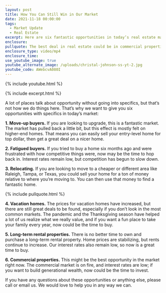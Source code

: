 ```yaml
---
layout: post
title: How You Can Still Win in Our Market
date: 2021-11-18 00:00:00
tags:
  - Market Update
  - Real Estate
excerpt: Here are six fantastic opportunities in today’s real estate market.
enclosure:
pullquote: The best deal in real estate could be in commercial properties.
enclosure_type: video/mp4
enclosure_time:
use_youtube_image: true
youtube_alternate_image: /uploads/christal-johnson-ss-yt-2.jpg
youtube_code: AWebcvA080I
---
```

{% include youtube.html %}

{% include excerpt.html %}

A lot of places talk about opportunity without going into specifics, but that’s not how we do things here. That’s why we want to give you six opportunities with specifics in today’s market:

**1\. Move-up buyers.** If you are looking to upgrade, this is a fantastic market. The market has pulled back a little bit, but this effect is mostly felt on higher-end homes. That means you can easily sell your entry-level home for top dollar, then get a great deal on a nicer home.

**2\. Fatigued buyers.** If you tried to buy a home six months ago and were frustrated with how competitive things were, now may be the time to hop back in. Interest rates remain low, but competition has begun to slow down.

**3\. Relocating.** If you are looking to move to a cheaper or different area like Raleigh, Tampa, or Texas, you could sell your home for a ton of money relative to where you’re moving to. You can then use that money to find a fantastic home.

{% include pullquote.html %}

**4\. Vacation homes.** The prices for vacation homes have increased, but there are still great deals to be found, especially if you don’t look in the most common markets. The pandemic and the Thanksgiving season have helped a lot of us realize what we really value, and if you want a fun place to take your family every year, now could be the time to buy.

**5\. Long-term rental properties.** There is no better time to own and purchase a long-term rental property. Home prices are stabilizing, but rents continue to increase. Our interest rates also remain low, so now is a great time to buy.

**6\. Commercial properties.** This might be the best opportunity in the market right now. The commercial market is on fire, and interest rates are low; if you want to build generational wealth, now could be the time to invest.

If you have any questions about these opportunities or anything else, please call or email us. We would love to help you in any way we can.
